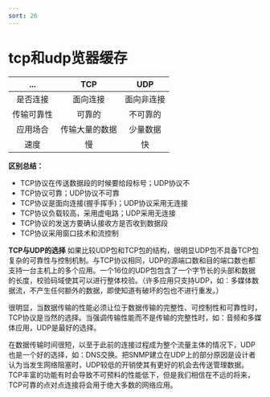 ```yaml
---
sort: 26
---
```

# tcp和udp览器缓存

| ... |	TCP |	UDP |
| :---: | :---: | :---: |
|是否连接	 | 面向连接 |	面向非连接 |
|传输可靠性 |	可靠的 |	不可靠的 |
|应用场合 |	传输大量的数据 |	少量数据
|速度 |	慢 |	快


**区别总结：**
- TCP协议在传送数据段的时候要给段标号；UDP协议不
- TCP协议可靠；UDP协议不可靠
- TCP协议是面向连接(握手挥手)；UDP协议采用无连接
- TCP协议负载较高，采用虚电路；UDP采用无连接
- TCP协议的发送方要确认接收方是否收到数据段
- TCP协议采用窗口技术和流控制

**TCP与UDP的选择**
如果比较UDP包和TCP包的结构，很明显UDP包不具备TCP包复杂的可靠性与控制机制。与TCP协议相同，UDP的源端口数和目的端口数也都支持一台主机上的多个应用。一个16位的UDP包包含了一个字节长的头部和数据的长度，校验码域使其可以进行整体校验。（许多应用只支持UDP，如：多媒体数据流，不产生任何额外的数据，即使知道有破坏的包也不进行重发。）

很明显，当数据传输的性能必须让位于数据传输的完整性、可控制性和可靠性时，TCP协议是当然的选择。当强调传输性能而不是传输的完整性时，如：音频和多媒体应用，UDP是最好的选择。

在数据传输时间很短，以至于此前的连接过程成为整个流量主体的情况下，UDP也是一个好的选择，如：DNS交换。把SNMP建立在UDP上的部分原因是设计者认为当发生网络阻塞时，UDP较低的开销使其有更好的机会去传送管理数据。TCP丰富的功能有时会导致不可预料的性能低下，但是我们相信在不远的将来，TCP可靠的点对点连接将会用于绝大多数的网络应用。